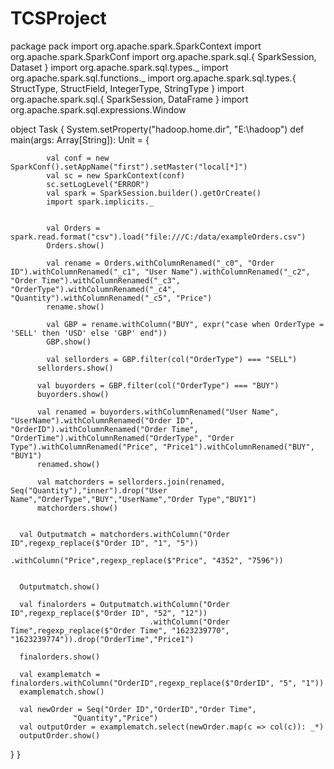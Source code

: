 # TCSProject

package pack
import org.apache.spark.SparkContext
import org.apache.spark.SparkConf
import org.apache.spark.sql.{ SparkSession, Dataset }
import org.apache.spark.sql.types._
import org.apache.spark.sql.functions._
import org.apache.spark.sql.types.{ StructType, StructField, IntegerType, StringType }
import org.apache.spark.sql.{ SparkSession, DataFrame }
import org.apache.spark.sql.expressions.Window

object Task {
  System.setProperty("hadoop.home.dir", "E:\\hadoop")
  def main(args: Array[String]): Unit = {
		
			val conf = new SparkConf().setAppName("first").setMaster("local[*]")
			val sc = new SparkContext(conf)
			sc.setLogLevel("ERROR")
			val spark = SparkSession.builder().getOrCreate()
			import spark.implicits._
			
			
			val Orders = spark.read.format("csv").load("file:///C:/data/exampleOrders.csv")
			Orders.show()
			
			val rename = Orders.withColumnRenamed("_c0", "Order ID").withColumnRenamed("_c1", "User Name").withColumnRenamed("_c2", "Order Time").withColumnRenamed("_c3", "OrderType").withColumnRenamed("_c4", "Quantity").withColumnRenamed("_c5", "Price")
			rename.show()
			
			val GBP = rename.withColumn("BUY", expr("case when OrderType = 'SELL' then 'USD' else 'GBP' end"))
			GBP.show()
			
			val sellorders = GBP.filter(col("OrderType") === "SELL")
		  sellorders.show()
		  
		  val buyorders = GBP.filter(col("OrderType") === "BUY")
		  buyorders.show()
		  
		  val renamed = buyorders.withColumnRenamed("User Name", "UserName").withColumnRenamed("Order ID", "OrderID").withColumnRenamed("Order Time", "OrderTime").withColumnRenamed("OrderType", "Order Type").withColumnRenamed("Price", "Price1").withColumnRenamed("BUY", "BUY1")
		  renamed.show()
		  
		  val matchorders = sellorders.join(renamed, Seq("Quantity"),"inner").drop("User Name","OrderType","BUY","UserName","Order Type","BUY1")
		  matchorders.show()
		  
     
      val Outputmatch = matchorders.withColumn("Order ID",regexp_replace($"Order ID", "1", "5"))
                                   .withColumn("Price",regexp_replace($"Price", "4352", "7596"))
                                
                            
      Outputmatch.show()
		  
      val finalorders = Outputmatch.withColumn("Order ID",regexp_replace($"Order ID", "52", "12"))
                                   .withColumn("Order Time",regexp_replace($"Order Time", "1623239770", "1623239774")).drop("OrderTime","Price1")
                            
      finalorders.show()
      
      val examplematch = finalorders.withColumn("OrderID",regexp_replace($"OrderID", "5", "1"))
      examplematch.show()
      
      val newOrder = Seq("Order ID","OrderID","Order Time", 
                  "Quantity","Price")
      val outputOrder = examplematch.select(newOrder.map(c => col(c)): _*) 
      outputOrder.show()
  }
}
